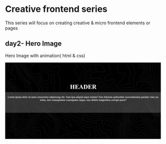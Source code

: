 # Creative frontend series

This series will focus on creating creative & micro frontend elements or pages

## day2- Hero Image

Hero Image with animation( html & css)

![Test Image 3](/preview.gif)
